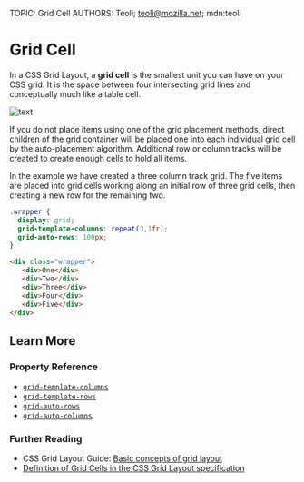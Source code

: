 TOPIC: Grid Cell
AUTHORS: Teoli; teoli@mozilla.net; mdn:teoli

# Grid Cell

In a CSS Grid Layout, a **grid cell** is the smallest unit you can have on your CSS grid. It
is the space between four intersecting grid lines and conceptually much like a table cell.

![text](https://mdn.mozillademos.org/files/14767/1_Grid_Cell.png)

If you do not place items using one of the grid placement methods, direct children of the grid
container will be placed one into each individual grid cell by the auto-placement algorithm.
Additional row or column tracks will be created to create enough cells to hold all items.

In the example we have created a three column track grid. The five items are placed into grid cells
working along an initial row of three grid cells, then creating a new row for the remaining two.

```css
.wrapper {
  display: grid;
  grid-template-columns: repeat(3,1fr);
  grid-auto-rows: 100px;
}
```

```html
<div class="wrapper">
   <div>One</div>
   <div>Two</div>
   <div>Three</div>
   <div>Four</div>
   <div>Five</div>
</div>
```

## Learn More

### Property Reference

- [`grid-template-columns`](https://wiki.developer.mozilla.org/en-US/docs/Web/CSS/grid-template-columns)
- [`grid-template-rows`](https://wiki.developer.mozilla.org/en-US/docs/Web/CSS/grid-template-rows)
- [`grid-auto-rows`](https://wiki.developer.mozilla.org/en-US/docs/Web/CSS/grid-auto-rows)
- [`grid-auto-columns`](https://wiki.developer.mozilla.org/en-US/docs/Web/CSS/grid-auto-columns)

### Further Reading

- CSS Grid Layout Guide: [Basic concepts of grid layout](https://wiki.developer.mozilla.org/en-US/docs/Web/CSS/CSS_Grid_Layout/Basic_Concepts_of_Grid_Layout)
- [Definition of Grid Cells in the CSS Grid Layout specification](https://drafts.csswg.org/css-grid/#grid-track-concept)
